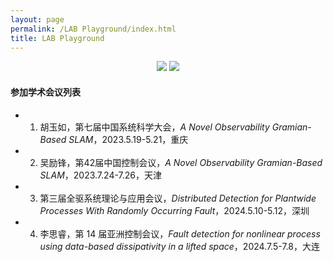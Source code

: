 ```yaml
---
layout: page
permalink: /LAB Playground/index.html
title: LAB Playground 
---
```


<div align="center">
<img src="https://usst-lilab.github.io/images/LAB Playground/map1.png">
<img src="https://usst-lilab.github.io/images/LAB Playground/map2.png">
</div>

#### 参加学术会议列表

- 1. 胡玉如，第七届中国系统科学大会，*A Novel Observability Gramian-Based SLAM*，2023.5.19-5.21，重庆

- 2. 吴励锋，第42届中国控制会议，*A Novel Observability Gramian-Based SLAM*，2023.7.24-7.26，天津

- 3. 第三届全驱系统理论与应用会议，*Distributed Detection for Plantwide Processes With Randomly Occurring Fault*，2024.5.10-5.12，深圳

- 4. 李思睿，第 14 届亚洲控制会议，*Fault detection for nonlinear process using data-based dissipativity in a lifted space*，2024.7.5-7.8，大连
